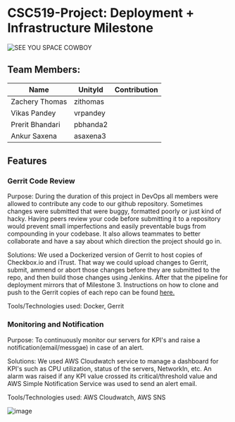 # CSC519-Project: Deployment + Infrastructure Milestone


![SEE YOU SPACE COWBOY](https://img.youtube.com/vi/yg7V67ptg18/0.jpg)

## Team Members:
| Name | UnityId | Contribution |
|---------------------|-------|-----|
| Zachery Thomas | zithomas | |
| Vikas Pandey | vrpandey | |
| Prerit Bhandari | pbhanda2 | |
| Ankur Saxena | asaxena3 | |

## Features

### Gerrit Code Review

Purpose: During the duration of this project in DevOps all members were allowed to contribute any code to our github repository. Sometimes changes were submitted that were buggy, formatted poorly or just kind of hacky. Having peers review your code before submitting it to a repository would prevent small imperfections and easily preventable bugs from compounding in your codebase. It also allows teammates to better collaborate and have a say about which direction the project should go in.

Solutions: We used a Dockerized version of Gerrit to host copies of Checkbox.io and iTrust. That way we could upload changes to Gerrit, submit, ammend or abort those changes before they are submitted to the repo, and then build those changes using Jenkins. After that the pipeline for deployment mirrors that of Milestone 3. Instructions on how to clone and push to the Gerrit copies of each repo can be found [here.](https://github.ncsu.edu/asaxena3/CSC519-Project/blob/Milestone4/Deployment%2BRollingUpdate/HOW%20TO%20COMMIT%20TO%20GERRIT.md)

Tools/Technologies used: Docker, Gerrit


### Monitoring and Notification

Purpose: To continuously monitor our servers for KPI's and raise a notification(email/messgae) in case of an alert.

Solutions: We used AWS Cloudwatch service to manage a dashboard for KPI's such as CPU utilization, status of the servers, NetworkIn, etc. An alarm was raised if any KPI value crossed its critical/threshold value and AWS Simple Notification Service was used to send an alert email.

Tools/Technologies used: AWS Cloudwatch, AWS SNS


![image]( https://github.ncsu.edu/asaxena3/CSC519-Project/blob/Milestone4/CanaryRelease/Cloudwatch_dashboard.png "Monitoring Dashboard")

